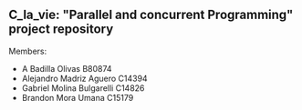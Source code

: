 ## C_la_vie: "Parallel and concurrent Programming" project repository  

Members:
- A Badilla Olivas B80874
- Alejandro Madriz Aguero C14394
- Gabriel Molina Bulgarelli C14826
- Brandon Mora Umana C15179

